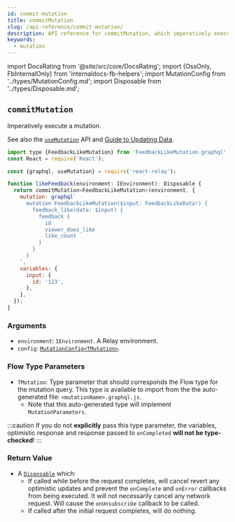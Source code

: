 ```yaml
---
id: commit-mutation
title: commitMutation
slug: /api-reference/commit-mutation/
description: API reference for commitMutation, which imperatively executes a mutation
keywords:
  - mutation
---
```


import DocsRating from '@site/src/core/DocsRating';
import {OssOnly, FbInternalOnly} from 'internaldocs-fb-helpers';
import MutationConfig from '../types/MutationConfig.md';
import Disposable from '../types/Disposable.md';

## `commitMutation`

Imperatively execute a mutation.

See also the [`useMutation`](../use-mutation/) API and [Guide to Updating Data](../../guided-tour/updating-data/).

```js
import type {FeedbackLikeMutation} from 'FeedbackLikeMutation.graphql';
const React = require('React');

const {graphql, useMutation} = require('react-relay');

function likeFeedback(environment: IEnvironment): Disposable {
  return commitMutation<FeedbackLikeMutation>(environment, {
    mutation: graphql`
      mutation FeedbackLikeMutation($input: FeedbackLikeData!) {
        feedback_like(data: $input) {
          feedback {
            id
            viewer_does_like
            like_count
          }
        }
      }
    `,
    variables: {
      input: {
        id: '123',
      },
    },
  });
}
```

### Arguments

* `environment`: `IEnvironment`. A Relay environment.
* `config`: [`MutationConfig<TMutation>`](#type-mutationconfigtmutationconfig-mutationparameters).

<MutationConfig />

### Flow Type Parameters

* `TMutation`: Type parameter that should corresponds the Flow type for the mutation query. This type is available to import from the the auto-generated file: `<mutationName>.graphql.js`.
  * Note that this auto-generated type will implement `MutationParameters`.

:::caution
If you do not **explicitly** pass this type parameter, the variables, optimistic response and response passed to `onCompleted` **will not be type-checked**!
:::

### Return Value

* A [`Disposable`](#interface-disposable) which:
  * If called while before the request completes, will cancel revert any optimistic updates and prevent the `onComplete` and `onError` callbacks from being executed. It will not necessarily cancel any network request. Will cause the `onUnsubscribe` callback to be called.
  * If called after the initial request completes, will do nothing.

<Disposable />

<DocsRating />
